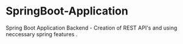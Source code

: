 # SpringBoot-Application

Spring Boot Application Backend - Creation of REST API's and using neccessary spring features .
